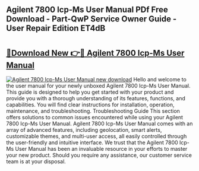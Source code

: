 ## Agilent 7800 Icp-Ms User Manual PDf Free Download - Part-QwP Service Owner Guide - User Repair Edition ET4dB

# <h2><a href="http://bc23434.oget.top/?id=Agilent+7800+Icp-Ms+User+Manual">🔗Download New 👉🔴 Agilent 7800 Icp-Ms User Manual</a></h2>

[![Agilent 7800 Icp-Ms User Manual new download](https://i.imgur.com/5g1atiW.png)](http://bc23434.oget.top/?id=Agilent+7800+Icp-Ms+User+Manual)
Hello and welcome to the user manual for your newly unboxed Agilent 7800 Icp-Ms User Manual. This guide is designed to help you get started with your product and provide you with a thorough understanding of its features, functions, and capabilities. You will find clear instructions for installation, operation, maintenance, and troubleshooting. Troubleshooting Guide This section offers solutions to common issues encountered while using your Agilent 7800 Icp-Ms User Manual. Agilent 7800 Icp-Ms User Manual comes with an array of advanced features, including geolocation, smart alerts, customizable themes, and multi-user access, all easily controlled through the user-friendly and intuitive interface. We trust that the Agilent 7800 Icp-Ms User Manual has been an invaluable resource in your efforts to master your new product. Should you require any assistance, our customer service team is at your disposal.
